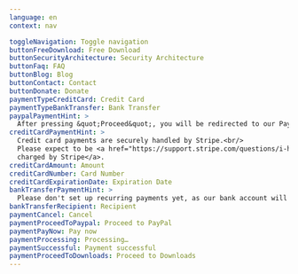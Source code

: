 ```yaml
---
language: en
context: nav

toggleNavigation: Toggle navigation
buttonFreeDownload: Free Download
buttonSecurityArchitecture: Security Architecture
buttonFaq: FAQ
buttonBlog: Blog
buttonContact: Contact
buttonDonate: Donate
paymentTypeCreditCard: Credit Card
paymentTypeBankTransfer: Bank Transfer
paypalPaymentHint: >
  After pressing &quot;Proceed&quot;, you will be redirected to our PayPal site.
creditCardPaymentHint: >
  Credit card payments are securely handled by Stripe.<br/>
  Please expect to be <a href="https://support.stripe.com/questions/i-have-a-charge-on-my-card-from-stripe-but-i-m-not-a-stripe-user" target="_blank">
  charged by Stripe</a>.
creditCardAmount: Amount
creditCardNumber: Card Number
creditCardExpirationDate: Expiration Date
bankTransferPaymentHint: >
  Please don't set up recurring payments yet, as our bank account will change soon due to legal reasons.
bankTransferRecipient: Recipient
paymentCancel: Cancel
paymentProceedToPaypal: Proceed to PayPal
paymentPayNow: Pay now
paymentProcessing: Processing…
paymentSuccessful: Payment successful
paymentProceedToDownloads: Proceed to Downloads
---
```

